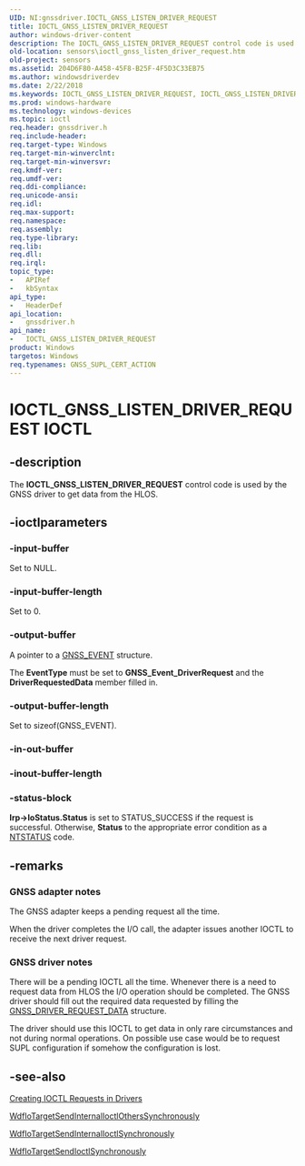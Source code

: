 ```yaml
---
UID: NI:gnssdriver.IOCTL_GNSS_LISTEN_DRIVER_REQUEST
title: IOCTL_GNSS_LISTEN_DRIVER_REQUEST
author: windows-driver-content
description: The IOCTL_GNSS_LISTEN_DRIVER_REQUEST control code is used by the GNSS driver to get data from the HLOS.
old-location: sensors\ioctl_gnss_listen_driver_request.htm
old-project: sensors
ms.assetid: 204D6F80-A458-45F8-B25F-4F5D3C33EB75
ms.author: windowsdriverdev
ms.date: 2/22/2018
ms.keywords: IOCTL_GNSS_LISTEN_DRIVER_REQUEST, IOCTL_GNSS_LISTEN_DRIVER_REQUEST control code [Sensor Devices], gnssdriver/IOCTL_GNSS_LISTEN_DRIVER_REQUEST, sensors.ioctl_gnss_listen_driver_request
ms.prod: windows-hardware
ms.technology: windows-devices
ms.topic: ioctl
req.header: gnssdriver.h
req.include-header: 
req.target-type: Windows
req.target-min-winverclnt: 
req.target-min-winversvr: 
req.kmdf-ver: 
req.umdf-ver: 
req.ddi-compliance: 
req.unicode-ansi: 
req.idl: 
req.max-support: 
req.namespace: 
req.assembly: 
req.type-library: 
req.lib: 
req.dll: 
req.irql: 
topic_type:
-	APIRef
-	kbSyntax
api_type:
-	HeaderDef
api_location:
-	gnssdriver.h
api_name:
-	IOCTL_GNSS_LISTEN_DRIVER_REQUEST
product: Windows
targetos: Windows
req.typenames: GNSS_SUPL_CERT_ACTION
---
```


# IOCTL_GNSS_LISTEN_DRIVER_REQUEST IOCTL


## -description


The <b>IOCTL_GNSS_LISTEN_DRIVER_REQUEST</b> control code is used by the GNSS driver to get data from the HLOS.


## -ioctlparameters




### -input-buffer

Set to NULL.


### -input-buffer-length

Set to 0.


### -output-buffer

A pointer to a <a href="https://msdn.microsoft.com/library/windows/hardware/dn925134">GNSS_EVENT</a> structure.

The <b>EventType</b> must be set to <b>GNSS_Event_DriverRequest</b> and the <b>DriverRequestedData</b> member filled in.


### -output-buffer-length

Set to sizeof(GNSS_EVENT).


### -in-out-buffer



<text></text>




### -inout-buffer-length



<text></text>




### -status-block

<b>Irp-&gt;IoStatus.Status</b> is set to STATUS_SUCCESS if the request is successful. Otherwise, <b>Status</b> to the appropriate error condition as a <a href="https://msdn.microsoft.com/7792201b-63bb-4db5-803d-2af02893d505">NTSTATUS</a> code. 


## -remarks



<h3><a id="GNSS_adapter_notes"></a><a id="gnss_adapter_notes"></a><a id="GNSS_ADAPTER_NOTES"></a>GNSS adapter notes</h3>
The GNSS adapter keeps a pending request all the time.

When the driver completes the I/O call, the adapter issues another IOCTL to receive the next driver request.

<h3><a id="GNSS_driver_notes"></a><a id="gnss_driver_notes"></a><a id="GNSS_DRIVER_NOTES"></a>GNSS driver notes</h3>
There will be a pending IOCTL all the time. Whenever there is a need to request data from HLOS the I/O operation should be completed. The GNSS driver should fill out the required data requested by filling the <a href="https://msdn.microsoft.com/library/windows/hardware/dn925126">GNSS_DRIVER_REQUEST_DATA</a> structure.

The driver should use this IOCTL to get data in only rare circumstances and not during normal operations. On possible use case would be to request SUPL configuration if somehow the configuration is lost.




## -see-also




<a href="https://msdn.microsoft.com/library/windows/hardware/ff542894">Creating IOCTL Requests in Drivers</a>



<a href="https://msdn.microsoft.com/library/windows/hardware/ff548651">WdfIoTargetSendInternalIoctlOthersSynchronously</a>



<a href="https://msdn.microsoft.com/library/windows/hardware/ff548656">WdfIoTargetSendInternalIoctlSynchronously</a>



<a href="https://msdn.microsoft.com/library/windows/hardware/ff548660">WdfIoTargetSendIoctlSynchronously</a>
 

 

